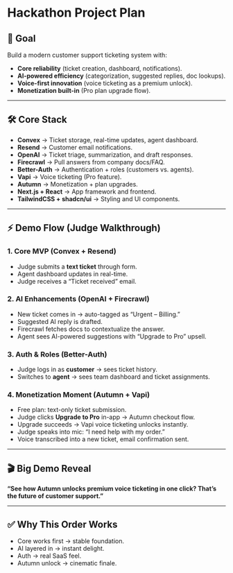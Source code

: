 # Hackathon Project Plan

## 🎯 Goal
Build a modern customer support ticketing system with:
- **Core reliability** (ticket creation, dashboard, notifications).
- **AI-powered efficiency** (categorization, suggested replies, doc lookups).
- **Voice-first innovation** (voice ticketing as a premium unlock).
- **Monetization built-in** (Pro plan upgrade flow).

---

## 🛠️ Core Stack
- **Convex** → Ticket storage, real-time updates, agent dashboard.
- **Resend** → Customer email notifications.
- **OpenAI** → Ticket triage, summarization, and draft responses.
- **Firecrawl** → Pull answers from company docs/FAQ.
- **Better-Auth** → Authentication + roles (customers vs. agents).
- **Vapi** → Voice ticketing (Pro feature).
- **Autumn** → Monetization + plan upgrades.
- **Next.js + React** → App framework and frontend.
- **TailwindCSS + shadcn/ui** → Styling and UI components.

---

## ⚡ Demo Flow (Judge Walkthrough)

### 1. Core MVP (Convex + Resend)
- Judge submits a **text ticket** through form.
- Agent dashboard updates in real-time.
- Judge receives a “Ticket received” email.

### 2. AI Enhancements (OpenAI + Firecrawl)
- New ticket comes in → auto-tagged as “Urgent – Billing.”
- Suggested AI reply is drafted.
- Firecrawl fetches docs to contextualize the answer.
- Agent sees AI-powered suggestions with “Upgrade to Pro” upsell.

### 3. Auth & Roles (Better-Auth)
- Judge logs in as **customer** → sees ticket history.
- Switches to **agent** → sees team dashboard and ticket assignments.

### 4. Monetization Moment (Autumn + Vapi)
- Free plan: text-only ticket submission.
- Judge clicks **Upgrade to Pro** in-app → Autumn checkout flow.
- Upgrade succeeds → Vapi voice ticketing unlocks instantly.
- Judge speaks into mic: “I need help with my order.”
- Voice transcribed into a new ticket, email confirmation sent.

---

## 🎬 Big Demo Reveal
**“See how Autumn unlocks premium voice ticketing in one click? That’s the future of customer support.”**

---

## ✅ Why This Order Works
- Core works first → stable foundation.
- AI layered in → instant delight.
- Auth → real SaaS feel.
- Autumn unlock → cinematic finale.

